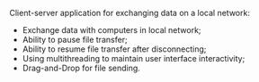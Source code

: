 Client-server application for exchanging data on a local network:
- Exchange data with computers in local network;
- Ability to pause file transfer;
- Ability to resume file transfer after disconnecting;
- Using multithreading to maintain user interface interactivity;
- Drag-and-Drop for file sending.
